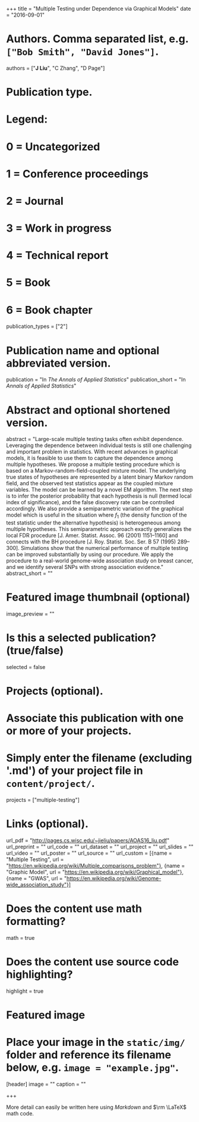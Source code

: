 +++
title = "Multiple Testing under Dependence via Graphical Models"
date = "2016-09-01"

# Authors. Comma separated list, e.g. `["Bob Smith", "David Jones"]`.
authors = ["__J Liu__", "C Zhang", "D Page"]

# Publication type.
# Legend:
# 0 = Uncategorized
# 1 = Conference proceedings
# 2 = Journal
# 3 = Work in progress
# 4 = Technical report
# 5 = Book
# 6 = Book chapter
publication_types = ["2"]

# Publication name and optional abbreviated version.
publication = "In *The Annals of Applied Statistics*"
publication_short = "In *Annals of Applied Statistics*"

# Abstract and optional shortened version.
abstract = "Large-scale multiple testing tasks often exhibit dependence. Leveraging the dependence between individual tests is still one challenging and important problem in statistics. With recent advances in graphical models, it is feasible to use them to capture the dependence among multiple hypotheses. We propose a multiple testing procedure which is based on a Markov-random-field-coupled mixture model. The underlying true states of hypotheses are represented by a latent binary Markov random field, and the observed test statistics appear as the coupled mixture variables. The model can be learned by a novel EM algorithm. The next step is to infer the posterior probability that each hypothesis is null (termed local index of significance), and the false discovery rate can be controlled accordingly. We also provide a semiparametric variation of the graphical model which is useful in the situation where $f_1$ (the density function of the test statistic under the alternative hypothesis) is heterogeneous among multiple hypotheses. This semiparametric approach exactly generalizes the local FDR procedure [J. Amer. Statist. Assoc. 96 (2001) 1151–1160] and connects with the BH procedure [J. Roy. Statist. Soc. Ser. B 57 (1995) 289–300]. Simulations show that the numerical performance of multiple testing can be improved substantially by using our procedure. We apply the procedure to a real-world genome-wide association study on breast cancer, and we identify several SNPs with strong association evidence."
abstract_short = ""

# Featured image thumbnail (optional)
image_preview = ""

# Is this a selected publication? (true/false)
selected = false

# Projects (optional).
#   Associate this publication with one or more of your projects.
#   Simply enter the filename (excluding '.md') of your project file in `content/project/`.
projects = ["multiple-testing"]

# Links (optional).
url_pdf = "http://pages.cs.wisc.edu/~jieliu/papers/AOAS16_liu.pdf"
url_preprint = ""
url_code = ""
url_dataset = ""
url_project = ""
url_slides = ""
url_video = ""
url_poster = ""
url_source = ""
url_custom = [{name = "Multiple Testing", url = "https://en.wikipedia.org/wiki/Multiple_comparisons_problem"}, {name = "Graphic Model", url = "https://en.wikipedia.org/wiki/Graphical_model"}, {name = "GWAS", url = "https://en.wikipedia.org/wiki/Genome-wide_association_study"}]

# Does the content use math formatting?
math = true

# Does the content use source code highlighting?
highlight = true

# Featured image
# Place your image in the `static/img/` folder and reference its filename below, e.g. `image = "example.jpg"`.
[header]
image = ""
caption = ""

+++

More detail can easily be written here using *Markdown* and $\rm \LaTeX$ math code.
